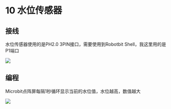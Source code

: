 # 10 水位传感器

## 接线

水位传感器使用的是PH2.0 3PIN接口，需要使用到Robotbit Shell，我这里用的是P1端口

![](https://s2.ax1x.com/2019/09/02/n9xTeO.jpg)

## 编程

Microbit点阵屏每隔1秒循环显示当前的水位值，水位越高，数值越大

![](https://s2.ax1x.com/2019/09/02/n9x7wD.jpg)